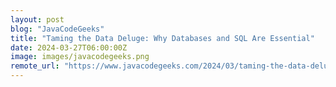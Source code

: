 ```yaml
---
layout: post
blog: "JavaCodeGeeks"
title: "Taming the Data Deluge: Why Databases and SQL Are Essential"
date: 2024-03-27T06:00:00Z
image: images/javacodegeeks.png
remote_url: "https://www.javacodegeeks.com/2024/03/taming-the-data-deluge-why-databases-and-sql-are-essential.html"
---
```

